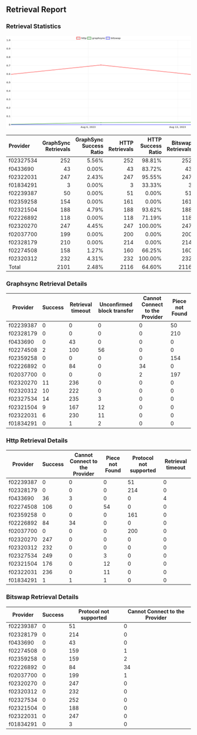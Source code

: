 ## Retrieval Report
### Retrieval Statistics
<img src="https://raw.githubusercontent.com/data-preservation-programs/filplus-checker-assets/main/filecoin-project/filecoin-plus-large-datasets/issues/2084/1692300269291.png"/>

| Provider  | GraphSync Retrievals | GraphSync Success Ratio | HTTP Retrievals | HTTP Success Ratio | Bitswap Retrievals | Bitswap Success Ratio |
| :-------- | -------------------: | ----------------------: | --------------: | -----------------: | -----------------: | --------------------: |
| f02327534 |                  252 |                   5.56% |             252 |             98.81% |                252 |                 0.00% |
| f0433690  |                   43 |                   0.00% |              43 |             83.72% |                 43 |                 0.00% |
| f02322031 |                  247 |                   2.43% |             247 |             95.55% |                247 |                 0.00% |
| f01834291 |                    3 |                   0.00% |               3 |             33.33% |                  3 |                 0.00% |
| f02239387 |                   50 |                   0.00% |              51 |              0.00% |                 51 |                 0.00% |
| f02359258 |                  154 |                   0.00% |             161 |              0.00% |                161 |                 0.00% |
| f02321504 |                  188 |                   4.79% |             188 |             93.62% |                188 |                 0.00% |
| f02226892 |                  118 |                   0.00% |             118 |             71.19% |                118 |                 0.00% |
| f02320270 |                  247 |                   4.45% |             247 |            100.00% |                247 |                 0.00% |
| f02037700 |                  199 |                   0.00% |             200 |              0.00% |                200 |                 0.00% |
| f02328179 |                  210 |                   0.00% |             214 |              0.00% |                214 |                 0.00% |
| f02274508 |                  158 |                   1.27% |             160 |             66.25% |                160 |                 0.00% |
| f02320312 |                  232 |                   4.31% |             232 |            100.00% |                232 |                 0.00% |
| Total     |                 2101 |                   2.48% |            2116 |             64.60% |               2116 |                 0.00% |

### Graphsync Retrieval Details
| Provider  | Success | Retrieval timeout | Unconfirmed block transfer | Cannot Connect to the Provider | Piece not Found |
| --------- | ------- | ----------------- | -------------------------- | ------------------------------ | --------------- |
| f02239387 | 0       | 0                 | 0                          | 0                              | 50              |
| f02328179 | 0       | 0                 | 0                          | 0                              | 210             |
| f0433690  | 0       | 43                | 0                          | 0                              | 0               |
| f02274508 | 2       | 100               | 56                         | 0                              | 0               |
| f02359258 | 0       | 0                 | 0                          | 0                              | 154             |
| f02226892 | 0       | 84                | 0                          | 34                             | 0               |
| f02037700 | 0       | 0                 | 0                          | 2                              | 197             |
| f02320270 | 11      | 236               | 0                          | 0                              | 0               |
| f02320312 | 10      | 222               | 0                          | 0                              | 0               |
| f02327534 | 14      | 235               | 3                          | 0                              | 0               |
| f02321504 | 9       | 167               | 12                         | 0                              | 0               |
| f02322031 | 6       | 230               | 11                         | 0                              | 0               |
| f01834291 | 0       | 1                 | 2                          | 0                              | 0               |

### Http Retrieval Details
| Provider  | Success | Cannot Connect to the Provider | Piece not Found | Protocol not supported | Retrieval timeout |
| --------- | ------- | ------------------------------ | --------------- | ---------------------- | ----------------- |
| f02239387 | 0       | 0                              | 0               | 51                     | 0                 |
| f02328179 | 0       | 0                              | 0               | 214                    | 0                 |
| f0433690  | 36      | 3                              | 0               | 0                      | 4                 |
| f02274508 | 106     | 0                              | 54              | 0                      | 0                 |
| f02359258 | 0       | 0                              | 0               | 161                    | 0                 |
| f02226892 | 84      | 34                             | 0               | 0                      | 0                 |
| f02037700 | 0       | 0                              | 0               | 200                    | 0                 |
| f02320270 | 247     | 0                              | 0               | 0                      | 0                 |
| f02320312 | 232     | 0                              | 0               | 0                      | 0                 |
| f02327534 | 249     | 0                              | 3               | 0                      | 0                 |
| f02321504 | 176     | 0                              | 12              | 0                      | 0                 |
| f02322031 | 236     | 0                              | 11              | 0                      | 0                 |
| f01834291 | 1       | 1                              | 1               | 0                      | 0                 |

### Bitswap Retrieval Details
| Provider  | Success | Protocol not supported | Cannot Connect to the Provider |
| --------- | ------- | ---------------------- | ------------------------------ |
| f02239387 | 0       | 51                     | 0                              |
| f02328179 | 0       | 214                    | 0                              |
| f0433690  | 0       | 43                     | 0                              |
| f02274508 | 0       | 159                    | 1                              |
| f02359258 | 0       | 159                    | 2                              |
| f02226892 | 0       | 84                     | 34                             |
| f02037700 | 0       | 199                    | 1                              |
| f02320270 | 0       | 247                    | 0                              |
| f02320312 | 0       | 232                    | 0                              |
| f02327534 | 0       | 252                    | 0                              |
| f02321504 | 0       | 188                    | 0                              |
| f02322031 | 0       | 247                    | 0                              |
| f01834291 | 0       | 3                      | 0                              |
